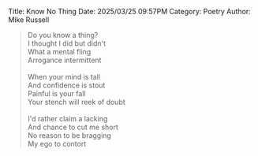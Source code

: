 Title: Know No Thing
Date: 2025/03/25 09:57PM
Category: Poetry
Author: Mike Russell

> Do you know a thing?<br>
> I thought I did but didn't<br>
> What a mental fling<br>
> Arrogance intermittent<br><br>
> When your mind is tall<br>
> And confidence is stout<br>
> Painful is your fall<br>
> Your stench will reek of doubt<br><br>
> I'd rather claim a lacking<br>
> And chance to cut me short<br>
> No reason to be bragging<br>
> My ego to contort
